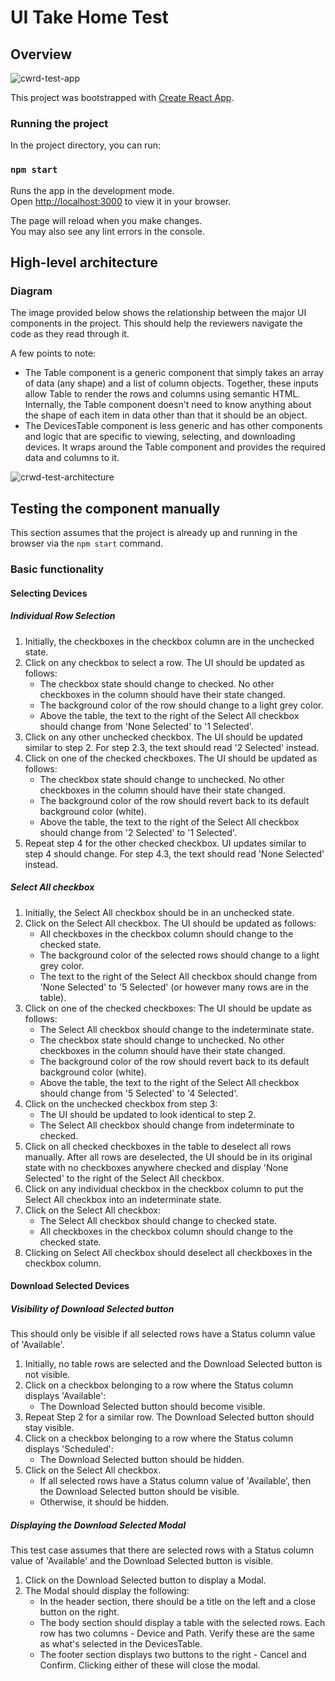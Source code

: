 # UI Take Home Test

## Overview
![cwrd-test-app](https://github.com/krazy-koala/crwd/assets/134880990/7c376760-e938-4154-946a-cc9f4191d818)

This project was bootstrapped with [Create React App](https://github.com/facebook/create-react-app).

### Running the project

In the project directory, you can run:

### `npm start`

Runs the app in the development mode.\
Open [http://localhost:3000](http://localhost:3000) to view it in your browser.

The page will reload when you make changes.\
You may also see any lint errors in the console.


## High-level architecture

### Diagram
The image provided below shows the relationship between the major UI components in the project.  This should help
the reviewers navigate the code as they read through it.

A few points to note:
- The Table component is a generic component that simply takes an array of data (any shape) and a list of column objects.  Together, these inputs
allow Table to render the rows and columns using semantic HTML.  Internally, the Table component doesn't need to know anything about
the shape of each item in data other than that it should be an object.
- The DevicesTable component is less generic and has other components and logic that are specific to viewing, selecting, and downloading devices.
It wraps around the Table component and provides the required data and columns to it.

![crwd-test-architecture](https://github.com/krazy-koala/crwd/assets/134880990/556a8208-e82b-4c0c-9bd8-4874bce29bec)

###

## Testing the component manually

This section assumes that the project is already up and running in the browser via the `npm start` command.
  
### Basic functionality
#### Selecting Devices
##### Individual Row Selection
1. Initially, the checkboxes in the checkbox column are in the unchecked state.
2. Click on any checkbox to select a row.  The UI should be updated as follows:
   - The checkbox state should change to checked.  No other checkboxes in the column should have their state changed.
   - The background color of the row should change to a light grey color.
   - Above the table, the text to the right of the Select All checkbox should change from 'None Selected' to '1 Selected'.
3. Click on any other unchecked checkbox.  The UI should be updated similar to step 2.  For step 2.3, the text should read '2 Selected' instead.
4. Click on one of the checked checkboxes.  The UI should be updated as follows:
   - The checkbox state should change to unchecked.  No other checkboxes in the column should have their state changed.
   - The background color of the row should revert back to its default background color (white).
   - Above the table, the text to the right of the Select All checkbox should change from '2 Selected' to '1 Selected'.
5. Repeat step 4 for the other checked checkbox.  UI updates similar to step 4 should change.  For step 4.3, the text should read 'None Selected' instead.
  
##### Select All checkbox
1. Initially, the Select All checkbox should be in an unchecked state.
2. Click on the Select All checkbox.  The UI should be updated as follows:
   - All checkboxes in the checkbox column should change to the checked state.
   - The background color of the selected rows should change to a light grey color.
   - The text to the right of the Select All checkbox should change from 'None Selected' to '5 Selected' (or however many rows are in the table).
3. Click on one of the checked checkboxes:  The UI should be update as follows:
   - The Select All checkbox should change to the indeterminate state.
   - The checkbox state should change to unchecked.  No other checkboxes in the column should have their state changed.
   - The background color of the row should revert back to its default background color (white).
   - Above the table, the text to the right of the Select All checkbox should change from '5 Selected' to '4 Selected'.
4. Click on the unchecked checkbox from step 3:
   - The UI should be updated to look identical to step 2.
   - The Select All checkbox should change from indeterminate to checked.
5. Click on all checked checkboxes in the table to deselect all rows manually.  After all rows are deselected, the UI should be in its original state with
   no checkboxes anywhere checked and display 'None Selected' to the right of the Select All checkbox.
6. Click on any individual checkbox in the checkbox column to put the Select All checkbox into an indeterminate state.
7. Click on the Select All checkbox:
   - The Select All checkbox should change to checked state.
   - All checkboxes in the checkbox column should change to the checked state.
8. Clicking on Select All checkbox should deselect all checkboxes in the checkbox column.

#### Download Selected Devices
##### Visibility of Download Selected button
This should only be visible if all selected rows have a Status column value of 'Available'.
1. Initially, no table rows are selected and the Download Selected button is not visible.
2. Click on a checkbox belonging to a row where the Status column displays 'Available':
   - The Download Selected button should become visible.
3. Repeat Step 2 for a similar row.  The Download Selected button should stay visible.
4. Click on a checkbox belonging to a row where the Status column displays 'Scheduled':
   - The Download Selected button should be hidden.
5. Click on the Select All checkbox.
   - If all selected rows have a Status column value of 'Available', then the Download Selected button should be visible.
   - Otherwise, it should be hidden.
  
##### Displaying the Download Selected Modal
This test case assumes that there are selected rows with a Status column value of 'Available' and the Download Selected button is visible.
1. Click on the Download Selected button to display a Modal.
2. The Modal should display the following:
   - In the header section, there should be a title on the left and a close button on the right.
   - The body section should display a table with the selected rows.  Each row has two columns - Device and Path.  Verify these are the same
     as what's selected in the DevicesTable.
   - The footer section displays two buttons to the right - Cancel and Confirm.  Clicking either of these will close the modal.
